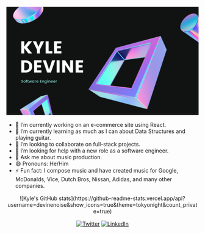   ![Banner](https://github.com/devinenoise/devinenoise/blob/main/kyle%20devine%20(1).png)


- 🔭 I’m currently working on an e-commerce site using React.
- 🌱 I’m currently learning as much as I can about Data Structures and playing guitar.
- 👯 I’m looking to collaborate on full-stack projects.
- 🤔 I’m looking for help with a new role as a software engineer.
- 💬 Ask me about music production.
- 😄 Pronouns: He/Him
- ⚡ Fun fact: I compose music and have created music for Google, McDonalds, Vice, Dutch Bros, Nissan, Adidas, and many other companies.


<p align="center" style="margin-top: 1rem;" >
![Kyle's GitHub stats](https://github-readme-stats.vercel.app/api?username=devinenoise&show_icons=true&theme=tokyonight&count_private=true)
</p>

<p align="center" style="margin-top: 1rem;" >
	<a href="https://twitter.com/kylewhocodes"><img src="https://img.shields.io/twitter/follow/kylewhocodes?label=Twitter&style=social" alt="Twitter"></a>
	<a href="https://www.linkedin.com/in/kyleadevine/"><img src="https://img.shields.io/badge/LinkedIn--_.svg?style=social&logo=linkedin" alt="LinkedIn"></a>
</p>
